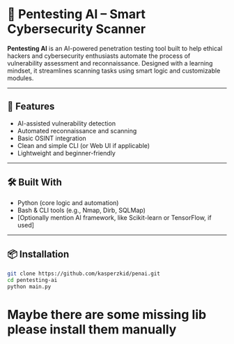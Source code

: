 # 🤖 Pentesting AI – Smart Cybersecurity Scanner

**Pentesting AI** is an AI-powered penetration testing tool built to help ethical hackers and cybersecurity enthusiasts automate the process of vulnerability assessment and reconnaissance. Designed with a learning mindset, it streamlines scanning tasks using smart logic and customizable modules.

---

## 🚀 Features

- AI-assisted vulnerability detection  
- Automated reconnaissance and scanning  
- Basic OSINT integration  
- Clean and simple CLI (or Web UI if applicable)  
- Lightweight and beginner-friendly

---

## 🛠 Built With

- Python (core logic and automation)  
- Bash & CLI tools (e.g., Nmap, Dirb, SQLMap)  
- [Optionally mention AI framework, like Scikit-learn or TensorFlow, if used]

---

## 📦 Installation

```bash
git clone https://github.com/kasperzkid/penai.git
cd pentesting-ai
python main.py

```
# Maybe there are some missing lib please install them manually
